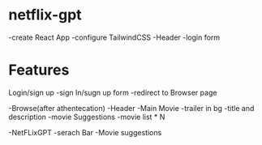 # netflix-gpt

-create React App
-configure TailwindCSS
-Header
-login form


# Features
Login/sign up
    -sign In/sugn up form
    -redirect to Browser page

-Browse(after athentecation)
    -Header
    -Main Movie
        -trailer in bg
        -title and description
        -movie Suggestions
            -movie list * N

-NetFLixGPT
    -serach Bar
    -Movie suggestions